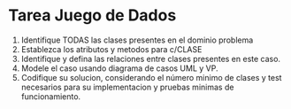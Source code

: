 # Tarea Juego de Dados

1) Identifique TODAS las clases presentes en el dominio problema
2) Establezca los atributos y metodos para c/CLASE
3) Identifique y defina las relaciones entre clases presentes en este caso.
4) Modele el caso usando diagrama de casos UML y VP.
5) Codifique su solucion, considerando el número minimo de clases y test necesarios para su implementacion y pruebas minimas de funcionamiento.
